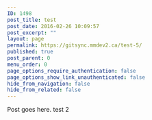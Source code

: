 ```yaml
---
ID: 1498
post_title: test
post_date: 2016-02-26 10:09:57
post_excerpt: ""
layout: page
permalink: https://gitsync.mmdev2.ca/test-5/
published: true
post_parent: 0
menu_order: 0
page_options_require_authentication: false
page_options_show_link_unauthenticated: false
hide_from_navigation: false
hide_from_related: false
---
```

Post goes here. test 2